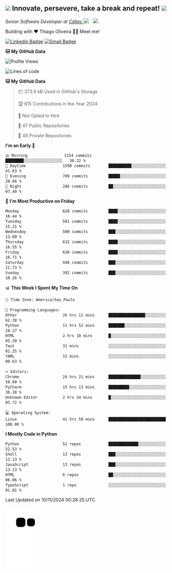 <h2><img src="https://emojis.slackmojis.com/emojis/images/1531849430/4246/blob-sunglasses.gif?1531849430" width="30"/> Innovate, persevere, take a break and repeat! <img src="https://media.giphy.com/media/12oufCB0MyZ1Go/giphy.gif" width="50"></h2>
<img align='right' src="https://media.giphy.com/media/M9gbBd9nbDrOTu1Mqx/giphy.gif" width="230">
<p><em>Senior Software Developer at <a href="https://www.cditec.com.br/">Cditec
</a><img src="https://media.giphy.com/media/WUlplcMpOCEmTGBtBW/giphy.gif" width="30"> 
</em></p>



Building with ❤️ Thiago Oliveira 👋🏽 Meet me!

[![Linkedin Badge](https://img.shields.io/badge/-Thiago-blue?style=flat-square&logo=Linkedin&logoColor=white&link=https://www.linkedin.com/in/tgmarinho/)](https://www.linkedin.com/in/thiagoceconelo/) 
[![Gmail Badge](https://img.shields.io/badge/-thiceconelo@gmail.com-c14438?style=flat-square&logo=Gmail&logoColor=white&link=mailto:thiceconelo@gmail.com)](mailto:thiceconelo@gmail.com)

</em></p>

<!-- <span style="height ">
![Anurag's GitHub stats](https://github-readme-stats.vercel.app/api?username=arthurspk&show_icons=true&theme=tokyonight)
</span> -->

**🐱 My GitHub Data** 
<!--START_SECTION:waka-->
![Profile Views](http://img.shields.io/badge/Profile%20Views-0-blue)

![Lines of code](https://img.shields.io/badge/From%20Hello%20World%20I%27ve%20Written-5.2%20million%20lines%20of%20code-blue)

**🐱 My GitHub Data** 

> 📦 373.9 kB Used in GitHub's Storage 
 > 
> 🏆 615 Contributions in the Year 2024
 > 
> 🚫 Not Opted to Hire
 > 
> 📜 47 Public Repositories 
 > 
> 🔑 48 Private Repositories 
 > 
**I'm an Early 🐤** 

```text
🌞 Morning                1154 commits        ████████░░░░░░░░░░░░░░░░░   30.22 % 
🌆 Daytime                1590 commits        ██████████░░░░░░░░░░░░░░░   41.63 % 
🌃 Evening                789 commits         █████░░░░░░░░░░░░░░░░░░░░   20.66 % 
🌙 Night                  286 commits         ██░░░░░░░░░░░░░░░░░░░░░░░   07.49 % 
```
📅 **I'm Most Productive on Friday** 

```text
Monday                   628 commits         ████░░░░░░░░░░░░░░░░░░░░░   16.44 % 
Tuesday                  581 commits         ████░░░░░░░░░░░░░░░░░░░░░   15.21 % 
Wednesday                500 commits         ███░░░░░░░░░░░░░░░░░░░░░░   13.09 % 
Thursday                 632 commits         ████░░░░░░░░░░░░░░░░░░░░░   16.55 % 
Friday                   638 commits         ████░░░░░░░░░░░░░░░░░░░░░   16.71 % 
Saturday                 448 commits         ███░░░░░░░░░░░░░░░░░░░░░░   11.73 % 
Sunday                   392 commits         ███░░░░░░░░░░░░░░░░░░░░░░   10.26 % 
```


📊 **This Week I Spent My Time On** 

```text
🕑︎ Time Zone: America/Sao_Paulo

💬 Programming Languages: 
Other                    26 hrs 11 mins      ████████████████░░░░░░░░░   62.38 % 
Python                   11 hrs 52 mins      ███████░░░░░░░░░░░░░░░░░░   28.27 % 
HTML                     2 hrs 10 mins       █░░░░░░░░░░░░░░░░░░░░░░░░   05.20 % 
Text                     31 mins             ░░░░░░░░░░░░░░░░░░░░░░░░░   01.25 % 
YAML                     15 mins             ░░░░░░░░░░░░░░░░░░░░░░░░░   00.63 % 

🔥 Editors: 
Chrome                   24 hrs 21 mins      ██████████████░░░░░░░░░░░   58.00 % 
PyCharm                  15 hrs 13 mins      █████████░░░░░░░░░░░░░░░░   36.28 % 
Unknown Editor           2 hrs 24 mins       █░░░░░░░░░░░░░░░░░░░░░░░░   05.72 % 

💻 Operating System: 
Linux                    41 hrs 59 mins      █████████████████████████   100.00 % 
```

**I Mostly Code in Python** 

```text
Python                   52 repos            █████████████░░░░░░░░░░░░   52.53 % 
Shell                    13 repos            ███░░░░░░░░░░░░░░░░░░░░░░   13.13 % 
JavaScript               13 repos            ███░░░░░░░░░░░░░░░░░░░░░░   13.13 % 
HTML                     6 repos             ██░░░░░░░░░░░░░░░░░░░░░░░   06.06 % 
TypeScript               1 repo              ░░░░░░░░░░░░░░░░░░░░░░░░░   01.01 % 
```




 Last Updated on 10/11/2024 00:28:25 UTC
<!--END_SECTION:waka-->

![Snake animation](https://github.com/rafaballerini/rafaballerini/blob/output/github-contribution-grid-snake.svg)


<!---
ceconelo/ceconelo is a ✨ special ✨ repository because its `README.md` (this file) appears on your GitHub profile.
You can click the Preview link to take a look at your changes.
--->
